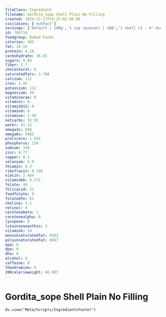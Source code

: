 ```yaml
---
fileClass: Ingredient
filename: Gordita_sope Shell Plain No Filling
created: 2024-12-21T19:27:02-06:00
cssclasses: ['nutFact']
servings: ['Default | 100g','1 cup (pieces) | 100','1 shell (3 - 4" dia) | 47']
id: 784716
foodgroup: Baked Foods
calories: 303
fat: 16.19
protein: 4.18
carbohydrate: 36.65
sugars: 0.66
fiber: 2.7
cholesterol: 0
saturatedfats: 2.798
calcium: 111
iron: 2.46
potassium: 112
magnesium: 39
vitaminarae: 0
vitaminc: 0
vitaminb12: 0
vitamind: 0
vitamine: 1.49
netcarbs: 33.95
water: 41.12
omega3s: 604
omega6s: 5483
pralscore: 1.656
phosphorus: 120
sodium: 330
zinc: 0.77
copper: 0.1
selenium: 6.9
thiamin: 0.3
riboflavin: 0.196
niacin: 2.484
vitaminb6: 0.171
folate: 40
folicacid: 31
foodfolate: 9
folatedfe: 62
choline: 4.1
retinol: 0
carotenebeta: 1
carotenealpha: 0
lycopene: 0
luteinzeaxanthin: 3
vitamink: 14
monounsaturatedfat: 6502
polyunsaturatedfat: 6087
epa: 0
dpa: 0
dha: 0
alcohol: 0
caffeine: 0
theobromine: 0
200calorieweight: 66.007
---
```


# Gordita_sope Shell Plain No Filling

```dataviewjs
dv.view("Meta/Scripts/IngredientsFooter")
```